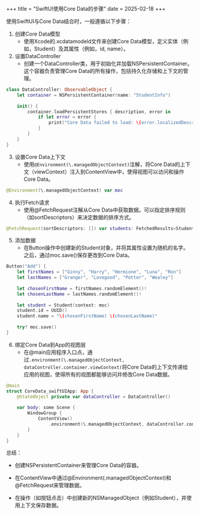 +++
title = "SwiftUI使用Core Data的步骤"
date = 2025-02-18
+++

使用SwiftUI与Core Data结合时，一般遵循以下步骤：
1.	创建Core Data模型
	- 使用Xcode的.xcdatamodeld文件来创建Core Data模型，定义实体（例如，Student）及其属性（例如，id, name）。
2.	设置DataController
	- 创建一个DataController类，用于初始化并加载NSPersistentContainer。这个容器负责管理Core Data的所有操作，包括持久化存储和上下文的管理。



```swift
class DataController: ObservableObject {
    let container = NSPersistentContainer(name: "StudentInfo")
    
    init() {
        container.loadPersistentStores { description, error in
            if let error = error {
                print("Core Data failed to load: \(error.localizedDescription)")
            }
        }
    }
}
```



3.	设置Core Data上下文
	- 使用`@Environment(\.managedObjectContext)`注解，将Core Data的上下文（viewContext）注入到ContentView中，使得视图可以访问和操作Core Data。

```swift
@Environment(\.managedObjectContext) var moc
```


4.	执行Fetch请求
	- 使用@FetchRequest注解从Core Data中获取数据。可以指定排序规则（如sortDescriptors）来决定数据的排序方式。

```swift
@FetchRequest(sortDescriptors: []) var students: FetchedResults<Student>
```


5.	添加数据
	- 在Button操作中创建新的Student对象，并将其属性设置为随机的名字。之后，通过moc.save()保存更改到Core Data。

```swift
Button("Add") {
    let firstNames = ["Ginny", "Harry", "Hermione", "Luna", "Ron"]
    let lastNames = ["Granger", "Lovegood", "Potter", "Wealey"]
    
    let chosenFirstName = firstNames.randomElement()!
    let chosenLastName = lastNames.randomElement()!
    
    let student = Student(context: moc)
    student.id = UUID()
    student.name = "\(chosenFirstName) \(chosenLastName)"
    
    try? moc.save()
}
```


6.	绑定Core Data到App的视图层
	- 在@main应用程序入口点，通过`.environment(\.managedObjectContext, dataController.container.viewContext)`将Core Data的上下文传递给应用的视图，使得所有的视图都能够访问并修改Core Data数据。

```swift
@main
struct CoreData_swiftUIApp: App {
    @StateObject private var dataController = DataController()
    
    var body: some Scene {
        WindowGroup {
            ContentView()
                .environment(\.managedObjectContext, dataController.container.viewContext)
        }
    }
}
```



总结：

- 创建NSPersistentContainer来管理Core Data的容器。

- 在ContentView中通过@Environment(\.managedObjectContext)和@FetchRequest来管理数据。

- 在操作（如按钮点击）中创建新的NSManagedObject（例如Student），并使用上下文保存数据。